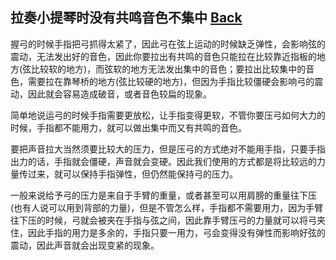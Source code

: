 ## 拉奏小提琴时没有共鸣音色不集中 [Back](../README.md)

握弓的时候手指把弓抓得太紧了，因此弓在弦上运动的时候缺乏弹性，会影响弦的震动，无法发出好的音色，因此你要拉出有共鸣的音色只能拉在比较靠近指板的地方(弦比较软的地方)，而弦软的地方无法发出集中的音色；要拉出比较集中的音色，需要拉在靠琴桥的地方(弦比较硬的地方)，但因为手指比较僵硬会影响弓的震动，因此就会容易造成破音，或者音色较扁的现象。

简单地说运弓的时候手指需要更放松，让手指变得更软，不管你要压弓如何大力的时候，手指都不能用力，就可以做出集中而又有共鸣的音色。

要把声音拉大当然须要比较大的压力，但是压弓的方式绝对不能用手指，只要手指出力的话，手指就会僵硬，声音就会变硬。因此我们使用的方式都是将比较远的力量传过来，就可以保持手指弹性，但仍然能保持弓的压力。

一般来说给予弓的压力是来自于手臂的重量，或者甚至可以用肩膀的重量往下压(也有人说可以用到背部的力量)，但是不管怎么样，手指都不需要用力，因为手臂往下压的时候，弓就会被夹在手指与弦之间，因此靠手臂压弓的力量就可以将弓夹住，因此手指的用力是多余的，手指只要一用力，弓会变得没有弹性而影响好弦的震动，因此声音就会出现变紧的现象。
